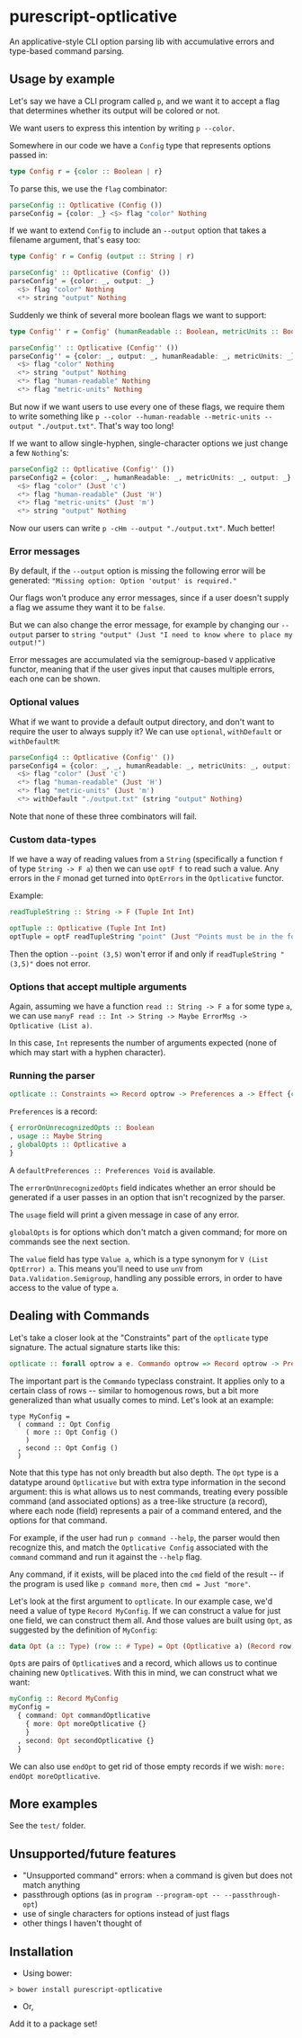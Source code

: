 # purescript-optlicative

An applicative-style CLI option parsing lib with accumulative errors and type-based
command parsing.

## Usage by example

Let's say we have a CLI program called `p`, and we want it to accept a
flag that determines whether its output will be colored or not.

We want users to express this intention by writing `p --color`.

Somewhere in our code we have a `Config` type that represents options
passed in:

```purescript
type Config r = {color :: Boolean | r}
```

To parse this, we use the `flag` combinator:

```purescript
parseConfig :: Optlicative (Config ())
parseConfig = {color: _} <$> flag "color" Nothing
```

If we want to extend `Config` to include an `--output` option that takes a filename argument, that's easy too:

```purescript
type Config' r = Config (output :: String | r)

parseConfig' :: Optlicative (Config' ())
parseConfig' = {color: _, output: _}
  <$> flag "color" Nothing
  <*> string "output" Nothing
```

Suddenly we think of several more boolean flags we want to support:

```purescript
type Config'' r = Config' (humanReadable :: Boolean, metricUnits :: Boolean | r)

parseConfig'' :: Optlicative (Config'' ())
parseConfig'' = {color: _, output: _, humanReadable: _, metricUnits: _}
  <$> flag "color" Nothing
  <*> string "output" Nothing
  <*> flag "human-readable" Nothing
  <*> flag "metric-units" Nothing
```

But now if we want users to use every one of these flags, we require them to write something like `p --color --human-readable --metric-units --output "./output.txt"`. That's way too long!

If we want to allow single-hyphen, single-character options we just change a few `Nothing`'s:

```purescript
parseConfig2 :: Optlicative (Config'' ())
parseConfig2 = {color: _, humanReadable: _, metricUnits: _, output: _}
  <$> flag "color" (Just 'c')
  <*> flag "human-readable" (Just 'H')
  <*> flag "metric-units" (Just 'm')
  <*> string "output" Nothing
```

Now our users can write `p -cHm --output "./output.txt"`. Much better!

### Error messages

By default, if the `--output` option is missing the following error will be
generated: `"Missing option: Option 'output' is required."`

Our flags won't produce any error messages, since if a user doesn't supply a flag we assume they want it to be `false`.

But we can also change the error message, for example by changing our `--output` parser to `string "output" (Just "I need to know where to place my output!")`

Error messages are accumulated via the semigroup-based `V` applicative functor,
meaning that if the user gives input that causes multiple errors, each one can be
shown.

### Optional values

What if we want to provide a default output directory, and don't want to require
the user to always supply it? We can use `optional`, `withDefault` or `withDefaultM`:

```purescript
parseConfig4 :: Optlicative (Config'' ())
parseConfig4 = {color: _, _, humanReadable: _, metricUnits: _, output: _}
  <$> flag "color" (Just 'c')
  <*> flag "human-readable" (Just 'H')
  <*> flag "metric-units" (Just 'm')
  <*> withDefault "./output.txt" (string "output" Nothing)
```

Note that none of these three combinators will fail.

### Custom data-types

If we have a way of reading values from a `String` (specifically a function `f` of
type `String -> F a`) then we can use `optF f` to read such a value. Any errors
in the `F` monad get turned into `OptErrors` in the `Optlicative` functor.

Example:

```purescript
readTupleString :: String -> F (Tuple Int Int)

optTuple :: Optlicative (Tuple Int Int)
optTuple = optF readTupleString "point" (Just "Points must be in the form '(x,y)'")
```

Then the option `--point (3,5)` won't error if and only if
`readTupleString "(3,5)"` does not error.

### Options that accept multiple arguments

Again, assuming we have a function `read :: String -> F a` for some type `a`,
we can use `manyF read :: Int -> String -> Maybe ErrorMsg -> Optlicative (List a)`.

In this case, `Int` represents the number of arguments expected (none of which
may start with a hyphen character).

### Running the parser

```purescript
optlicate :: Constraints => Record optrow -> Preferences a -> Effect {cmd :: Maybe String, value :: Value a}
```

`Preferences` is a record:

```purescript
{ errorOnUnrecognizedOpts :: Boolean
, usage :: Maybe String
, globalOpts :: Optlicative a
}
```

A `defaultPreferences :: Preferences Void` is available.

The `errorOnUnrecognizedOpts` field indicates whether an error should be generated
if a user passes in an option that isn't recognized by the parser.

The `usage` field will print a given message in case of any error.

`globalOpts` is for options which don't match a given command; for more on commands
see the next section.

The `value` field has type `Value a`, which is a type synonym for
`V (List OptError) a`. This means you'll need to use `unV` from
`Data.Validation.Semigroup`, handling any possible errors, in order to have access
to the value of type `a`.

## Dealing with Commands

Let's take a closer look at the "Constraints" part of the `optlicate` type signature.
The actual signature starts like this:

```purescript
optlicate :: forall optrow a e. Commando optrow => Record optrow -> Preferences a -> ...
```

The important part is the `Commando` typeclass constraint. It applies only to
a certain class of rows -- similar to homogenous rows, but a bit more generalized
than what usually comes to mind. Let's look at an example:

```
type MyConfig =
  ( command :: Opt Config
    ( more :: Opt Config ()
    )
  , second :: Opt Config ()
  )
```

Note that this type has not only breadth but also depth. The `Opt` type is a
datatype around `Optlicative` but with extra type information in the second argument:
this is what allows us to nest commands, treating every possible command (and
associated options) as a tree-like structure (a record), where each node (field)
represents a pair of a command entered, and the options for that command.

For example, if the user had run `p command --help`, the parser would then recognize this, and match the `Optlicative Config` associated with the `command` command and
run it against the `--help` flag. 

Any command, if it exists, will be placed into the `cmd` field of the result --
if the program is used like `p command more`, then `cmd = Just "more"`.

Let's look at the first argument to `optlicate`. In our example case, we'd need a
value of type `Record MyConfig`. If we can construct a value for just one field,
we can construct them all. And those values are built using `Opt`, as suggested
by the definition of `MyConfig`:

```purescript
data Opt (a :: Type) (row :: # Type) = Opt (Optlicative a) (Record row)
```

`Opt`s are pairs of `Optlicative`s and a record, which allows us to continue
chaining new `Optlicative`s. With this in mind, we can construct what we want:

```purescript
myConfig :: Record MyConfig
myConfig =
  { command: Opt commandOptlicative
    { more: Opt moreOptlicative {}
    }
  , second: Opt secondOptlicative {}
  }
```

We can also use `endOpt` to get rid of those empty records if we wish:
`more: endOpt moreOptlicative`.

## More examples

See the `test/` folder.

## Unsupported/future features

* "Unsupported command" errors: when a command is given but does not match anything
* passthrough options (as in `program --program-opt -- --passthrough-opt`)
* use of single characters for options instead of just flags
* other things I haven't thought of

## Installation

* Using bower:

```
> bower install purescript-optlicative
```

* Or,

Add it to a package set!